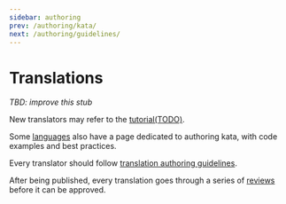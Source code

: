 ```yaml
---
sidebar: authoring
prev: /authoring/kata/
next: /authoring/guidelines/
---
```


# Translations

_TBD: improve this stub_

New translators may refer to the [tutorial(TODO)](/authoring/translation/).

Some [languages](/languages/) also have a page dedicated to authoring kata, with code examples and best practices.

Every translator should follow [translation authoring guidelines](/authoring/guidelines/translation/).

After being published, every translation goes through a series of [reviews](/curating/translation/) before it can be approved.

<!--
TODO: this page would relate to creating both initial language version, as well as new translation

## Remarks on translating

- stick to guidelines

### Shared Descriptions

Please note, the description is shared among all kata languages. Do not add or remove anything specific to your language unless absolutely necessary. In that case use [sequenced code blocks][sequential-code-blocks] and [optional section formatting][conditional-rendering] - add a new block using the formatter for your language and it will be displayed only when that particular language is selected in the kata overview, solutions page, discourse, and trainer.

## How to announce your translation

When you publish your translation the original kata sensei will be automatically notified that your effort is pending their approval. But it is also good practice to write a comment in the kata "Discourse" to announce what you have done. This way, if the original author has been absent from Codewars for a prolonged period of time, another qualified user can review and approve in their place.

Tip: marking that comment as a `suggestion` will also help your translation from being accidentally overlooked.
-->

[sequential-code-blocks]: /references/markdown/extensions/#sequential-code-blocks
[conditional-rendering]: /references/markdown/extensions/#conditional-rendering
